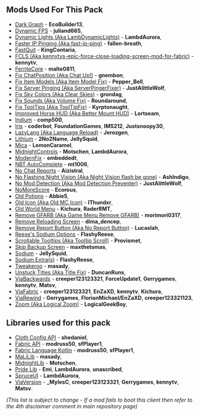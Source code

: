 ## Mods Used For This Pack

- [Dark Graph](https://modrinth.com/mod/dark-graph) - **EcoBuilder13**,
- [Dynamic FPS](https://modrinth.com/mod/dynamic-fps) - **juliand665**,
- [Dynamic Lights (Aka LambDynamicLights)](https://modrinth.com/mod/lambdynamiclights) - **LambdAurora**,
- [Faster IP Pinging (Aka fast-ip-ping)](https://modrinth.com/mod/fast-ip-ping) - **fallen-breath**,
- [FastQuit](https://modrinth.com/mod/fastquit) - **KingContaria**,
- [FCLS (Aka kennytvs-epic-force-close-loading-screen-mod-for-fabric)](https://modrinth.com/mod/forcecloseworldloadingscreen) - **kennytv**,
- [FerriteCore](https://modrinth.com/mod/ferrite-core) - **malte0811**,
- [Fix ChatPosition (Aka Chat Up!)](https://github.com/gnembon/chat-up) - **gnembon**,
- [Fix Item Models (Aka Item Model Fix)](https://www.modrinth.com/mod/item-model-fix) - **Pepper_Bell**,
- [Fix Server Pinging (Aka ServerPingerFixer)](https://github.com/JustAlittleWolf/ServerPingerFixer) - **JustAlittleWolf**,
- [Fix Sky Colors (Aka Clear Skies)](https://github.com/grondag/clear-skies) - **grondag**,
- [Fix Sounds (Aka Volume Fix)](https://modrinth.com/mod/volume-fix) - **Roundaround**,
- [Fix ToolTips (Aka ToolTipFix)](https://modrinth.com/mod/tooltipfix) - **Kyrptonaught**,
- [Improved Horse HUD (Aka Better Mount HUD)](https://modrinth.com/mod/better-mount-hud) - **Lortseam**,
- [Indium](https://modrinth.com/mod/indium) - **comp500**,
- [Iris](https://github.com/IrisShaders/Iris) - **coderbot**, **FoundationGames**, **IMS212**, **Justsnoopy30**,
- [LazyLang (Aka Language Reload)](https://modrinth.com/mod/language-reload) - **Jerozgen**,
- [Lithium](https://github.com/CaffeineMC/lithium-fabric/tree/develop) - **2No2Name**, **JellySquid**,
- [Mica](https://modrinth.com/mod/mica) - **LemonCaramel**,
- [MidnightControls](https://modrinth.com/mod/midnightcontrols) - **Motschen**, **LambdAurora**,
- [ModernFix](https://modrinth.com/mod/modernfix) - **embeddedt**,
- [NBT AutoComplete](https://modrinth.com/mod/nbt-autocomplete) - **mt1006**,
- [No Chat Reports](https://github.com/Aizistral-Studios/No-Chat-Reports) - **Aizistral**,
- [No Flashing Night Vision (Aka Night Vision flash be gone)](https://github.com/AshIndigo/NightVisionFlashBegone) - **AshIndigo**,
- [No Mod Detection (Aka Mod Detection Preventer)](https://modrinth.com/mod/moddetectionpreventer) - **JustAlittleWolf**,
- [NoMoreScore](https://github.com/Ecorous/NoMoreScore) - **Ecorous**,
- [Old Potions](https://modrinth.com/mod/oldpotions) - **Abbie5**,
- [Old Icon (Aka Old MC Icon)](https://modrinth.com/mod/old-mc-logo) - **IThundxr**,
- [Old World Menu](https://github.com/RaderRMT/OldWorldMenu) - **Kichura**, **RaderRMT**,
- [Remove GFARB (Aka Game Menu Remove GFARB)](https://modrinth.com/mod/gamemenuremovegfarb) - **morimori0317**,
- [Remove Reloading Screen](https://modrinth.com/mod/rrls) - **dima_dencep**,
- [Remove Report Button (Aka No Report Button)](https://modrinth.com/mod/nrb) - **Lucaslah**,
- [Reese's Sodium Options](https://modrinth.com/mod/reeses-sodium-options) - **FlashyReese**,
- [Scrollable Tooltips (Aka Tooltip Scroll)](https://modrinth.com/mod/tooltip-scroll) - **Provismet**,
- [Skip Backup Screen](https://modrinth.com/mod/skip-backup-screen) - **maxthetomas**,
- [Sodium](https://github.com/CaffeineMC/sodium-fabric/tree/dev) - **JellySquid**,
- [Sodium Extra(s)](https://modrinth.com/mod/sodium-extra) - **FlashyReese**,
- [Tweakeroo](https://github.com/maruohon/tweakeroo) - **masady**,
- [Unstuck Titles (Aka Title Fix)](https://modrinth.com/mod/title-fix-mod) - **DuncanRuns**,
- [ViaBackwards](https://modrinth.com/plugin/viabackwards) - **creeper123123321**, **ForceUpdate1**, **Gerrygames**, **kennytv**, **Matsv**,
- [ViaFabric](https://modrinth.com/mod/viafabric) - **creeper123123321**, **EnZaXD**, **kennytv**, **Kichura**,
- [ViaRewind](https://modrinth.com/plugin/viarewind) - **Gerrygames**, **FlorianMichael/EnZaXD**, **creeper123321123**,
- [Zoom (Aka Logical Zoom)](https://github.com/LogicalGeekBoy/logical_zoom) - **LogicalGeekBoy**,

## Libraries used for this pack

- [Cloth Config API](https://modrinth.com/mod/cloth-config) - **shedaniel**,
- [Fabric API](https://modrinth.com/mod/fabric-api) - **modruss50**, **sfPlayer1**,
- [Fabric Language Kotlin](https://modrinth.com/mod/fabric-language-kotlin) - **modruss50**, **sfPlayer1**,
- [MaLiLib](https://github.com/maruohon/malilib) - **masady**,
- [MidnightLib](https://modrinth.com/mod/midnightlib) - **Motschen**,
- [Pride Lib](https://github.com/Queerbric/pridelib) - **Emi**, **LambdAurora**, **unascribed**,
- [SpruceUI](https://github.com/LambdAurora/SpruceUI) - **LambdAurora**,
- [ViaVersion](https://github.com/ViaVersion/ViaVersion) - **_MylesC**, **creeper123123321**, **Gerrygames**, **kennytv**, **Matsv**.

*(This list is subject to change - If a mod fails to boot this client then refer to the 4th disclaimer comment in main repository page)*
